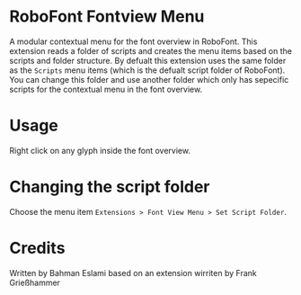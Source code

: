 # RoboFont Fontview Menu
A modular contextual menu for the font overview in RoboFont. This extension reads a folder of scripts
and creates the menu items based on the scripts and folder structure. By defualt this extension uses 
the same folder as the `Scripts` menu items (which is the defualt script folder of RoboFont). 
You can change this folder and use another folder which only has sepecific scripts for the contextual 
menu in the font overview.

# Usage
Right click on any glyph inside the font overview.

# Changing the script folder
Choose the menu item `Extensions > Font View Menu > Set Script Folder`.

# Credits
Written by Bahman Eslami based on an extension wirriten by Frank Grießhammer
